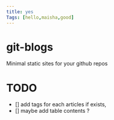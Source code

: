 ```yaml
---
title: yes
Tags: [hello,maisha,good]
---
```


# git-blogs
Minimal static sites for your github repos

# TODO 

- [] add tags for each articles if exists, 
- [] maybe add table contents ? 

